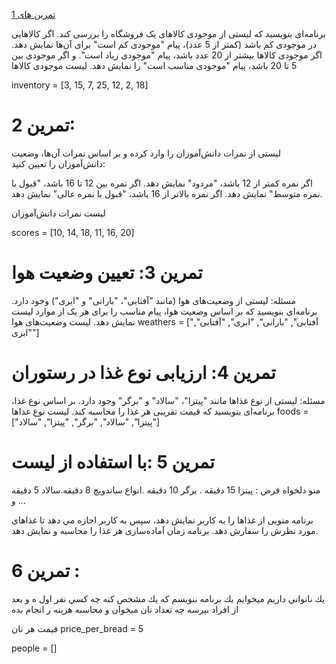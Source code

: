 [ تمرین های 1 ](exam-1.py) 

برنامه‌ای بنویسید که لیستی از موجودی کالاهای یک فروشگاه را بررسی کند. اگر کالاهایی در موجودی کم باشد (کمتر از 5 عدد)، پیام "موجودی کم است" برای آن‌ها نمایش دهد. اگر موجودی کالاها بیشتر از 20 عدد باشد، پیام "موجودی زیاد است". و اگر موجودی بین 5 تا 20 باشد، پیام "موجودی مناسب است" را نمایش دهد.
 لیست موجودی کالاها
 
inventory = [3, 15, 7, 25, 12, 2, 18]
# تمرین 2:
لیستی از نمرات دانش‌آموزان را وارد کرده و بر اساس نمرات آن‌ها، وضعیت دانش‌آموزان را تعیین کنید:

اگر نمره کمتر از 12 باشد، "مردود" نمایش دهد.
اگر نمره بین 12 تا 16 باشد، "قبول با نمره متوسط" نمایش دهد.
اگر نمره بالاتر از 16 باشد، "قبول با نمره عالی" نمایش دهد.

 لیست نمرات دانش‌آموزان

scores = [10, 14, 18, 11, 16, 20]
# تمرین 3: تعیین وضعیت هوا
مسئله: لیستی از وضعیت‌های هوا (مانند "آفتابی"، "بارانی" و "ابری") وجود دارد. برنامه‌ای بنویسید که بر اساس وضعیت هوا، پیام مناسب را برای هر یک از موارد لیست نمایش دهد.
 لیست وضعیت‌های هوا
weathers = ["آفتابی", "بارانی", "ابری", "آفتابی", "ابری"]
# تمرین 4: ارزیابی نوع غذا در رستوران
مسئله: لیستی از نوع غذاها مانند "پیتزا"، "سالاد" و "برگر" وجود دارد. بر اساس نوع غذا، برنامه‌ای بنویسید که قیمت تقریبی هر غذا را محاسبه کند.
 لیست نوع غذاها
foods = ["پیتزا", "سالاد", "برگر", "پیتزا", "سالاد"]

# تمرين 5 :با استفاده از ليست 
منو دلخواه
فرض : پيتزا 15 دقيقه . برگر 10 دقيقه .انواع ساندويچ 8 دقيقه.سالاد 5 دقيقه و ...

برنامه منویی از غذاها را به کاربر نمایش دهد، سپس به کاربر اجازه مي دهد تا غذاهای مورد نظرش را سفارش دهد. برنامه زمان آماده‌سازی هر غذا را محاسبه و نمایش دهد.

# تمرين 6 :
يك نانواني داريم ميخوايم يك برنامه بنويسم كه يك مشخص كنه چه كسي نفر اول ه و بعد از افراد بپرسه چه تعداد نان ميخوان و محاسبه هزينه ر انجام بده


 قیمت هر نان
price_per_bread = 5


people = []


